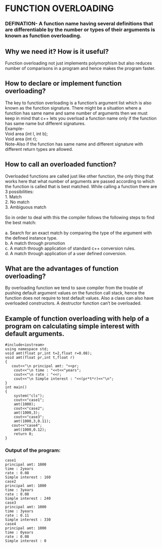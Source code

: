 # FUNCTION OVERLOADING

### DEFINATION- A function name having several definitions that are differentiable by the number or types of their arguments is known as function overloading.
## Why we need it? How is it useful?
<p>Function overloading not just implements polymorphism but also reduces number of comparisons in a program and hence makes the program faster.</p>

## How to declare or implement function overloading?
<p>The key to function overloading is a function’s argument list which is also known as the function signature.
There might be a situation where a function has same name and same number of arguments then we must keep in mind that c++ lets you overload a function name only if the function has same name but different signatures.<br>
Example-<br>
Void area (int l, int b);<br>
Void area (int r);<br>
Note-Also if the function has same name and different signature with different return types are allowed.</p>

## How to call an overloaded function?
<p> Overloaded functions are called just like other function, the only thing that works here that what number of arguments are passed according to which the function is called that is best matched.
While calling a function there are 3 possibilities:<br>
1.	Match <br>
2.	No match<br>
3.	Ambiguous match <br>
   <br>
So in order to deal with this the compiler follows the following steps to find the best match: <br>
   <br>
a. Search for an exact match by comparing the type of the argument with the defined instance type.<br>
b. A match through promotion<br>
c. A match through application of standard c++ conversion rules.<br>
d. A match through application of a user defined conversion.<br></p>

## What are the advantages of function overloading?
<p>By overloading function we tend to save compiler from the trouble of pushing default argument values on the function call stack, hence the function does not require to test default values.
Also a class can also have overloaded constructors. A destructor function can’t be overloaded.</p>

## Example of function overloading with help of a program on calculating simple interest with default arguments.
```
#include<iostream> 
using namespace std; 
void amt(float pr,int t=2,float r=0.08); 
void amt(float pr,int t,float r)
{
   cout<<"\n principal amt: "<<pr; 
    cout<<"\n time : "<<t<<"years"; 
    cout<<"\n rate : "<<r; 
    cout<<"\n Simple interest : "<<(pr*t*r)<<"\n"; 
}
int main() 
{
    system("cls"); 
    cout<<"case1"; 
    amt(1000); 
    cout<<"case2"; 
    amt(1000,3); 
    cout<<"case3"; 
    amt(1000,3,0.11); 
   cout<<"case4";
    amt(1000,0.12); 
    return 0; 
} 
 ``` 
### Output of the program:
 ```
 case1
 principal amt: 1000 
 time : 2years 
 rate : 0.08 
 Simple interest : 160 
case2 
 principal amt: 1000 
 time : 3years 
 rate : 0.08 
 Simple interest : 240 
case3 
 principal amt: 1000 
 time : 3years 
 rate : 0.11 
 Simple interest : 330 
case4 
 principal amt: 1000 
 time : 0years 
 rate : 0.08 
 Simple interest : 0 
```

